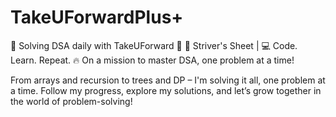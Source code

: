 # TakeUForwardPlus+
🧠 Solving DSA daily with TakeUForward 🚀
📘 Striver's Sheet | 💻 Code. Learn. Repeat.
🔥 On a mission to master DSA, one problem at a time!

From arrays and recursion to trees and DP – I'm solving it all, one problem at a time.
Follow my progress, explore my solutions, and let’s grow together in the world of problem-solving!
